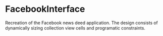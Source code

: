 # FacebookInterface
Recreation of the Facebook news deed application. The design consists of dynamically sizing collection view cells and programatic constraints. 

